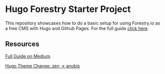 # Hugo Forestry Starter Project

This repository showcases how to do a basic setup for using Forestry.io as a free CMS with Hugo and Github Pages. For the full guide [click here](https://tyler-lawson.com/blog/hugo-forestry-guide/).

## Resources

[Full Guide on Medium](https://tyler-lawson.com/blog/hugo-forestry-guide/)

[Hugo Theme Change: zen -> anubis](https://github.com/tylerjlawson/hugo-forestry-starter/compare/master...changeTheme)
